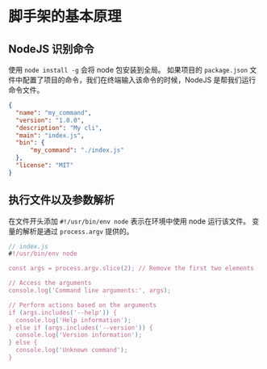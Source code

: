 # 脚手架的基本原理

## NodeJS 识别命令

使用 `node install -g` 会将 node 包安装到全局。
如果项目的 `package.json` 文件中配置了项目的命令，我们在终端输入该命令的时候，NodeJS 是帮我们运行命令文件。

```json
{
  "name": "my_command",
  "version": "1.0.0",
  "description": "My cli",
  "main": "index.js",
  "bin": {
      "my_command": "./index.js"
  },
  "license": "MIT"
}
```

## 执行文件以及参数解析

在文件开头添加 `#!/usr/bin/env node` 表示在环境中使用
node 运行该文件。
变量的解析是通过 `process.argv` 提供的。


```javascript
// index.js
#!/usr/bin/env node

const args = process.argv.slice(2); // Remove the first two elements

// Access the arguments
console.log('Command line arguments:', args);

// Perform actions based on the arguments
if (args.includes('--help')) {
  console.log('Help information');
} else if (args.includes('--version')) {
  console.log('Version information');
} else {
  console.log('Unknown command');
}
```

